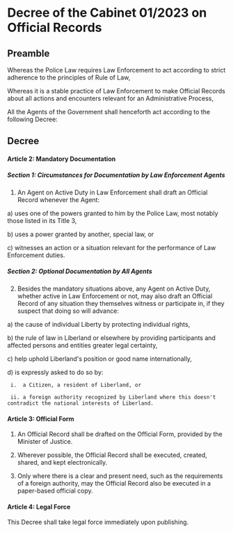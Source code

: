 # Decree of the Cabinet 01/2023 on Official Records

## Preamble

Whereas the Police Law requires Law Enforcement to act according to strict adherence to the principles of Rule of Law,

Whereas it is a stable practice of Law Enforcement to make Official Records about all actions and encounters relevant for an Administrative Process,

All the Agents of the Government shall henceforth act according to the following Decree:

## Decree

#### Article 2: Mandatory Documentation

##### Section 1: Circumstances for Documentation by Law Enforcement Agents
1. An Agent on Active Duty in Law Enforcement shall draft an Official Record whenever the Agent:
  
  a) uses one of the powers granted to him by the Police Law, most notably those listed in its Title 3,
  
  b) uses a power granted by another, special law, or
  
  c) witnesses an action or a situation relevant for the performance of Law Enforcement duties.

##### Section 2: Optional Documentation by All Agents
2. Besides the mandatory situations above, any Agent on Active Duty, whether active in Law Enforcement or not, may also draft an Official Record of any situation they themselves witness or participate in, if they suspect that doing so will advance:
  
  a) the cause of individual Liberty by protecting individual rights,
  
  b) the rule of law in Liberland or elsewhere by providing participants and affected persons and entities greater legal certainty,
  
  c) help uphold Liberland's position or good name internationally,
  
  d) is expressly asked to do so by:
  
     i.  a Citizen, a resident of Liberland, or 
     
     ii. a foreign authority recognized by Liberland where this doesn't contradict the national interests of Liberland.

#### Article 3: Official Form

1. An Official Record shall be drafted on the Official Form, provided by the Minister of Justice.
  
2. Wherever possible, the Official Record shall be executed, created, shared, and kept electronically.
  
3. Only where there is a clear and present need, such as the requirements of a foreign authority, may the Official Record also be executed in a paper-based official copy.

#### Article 4: Legal Force
This Decree shall take legal force immediately upon publishing.
